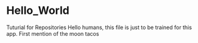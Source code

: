 # Hello_World
Tuturial for Repositories
Hello humans, this file is just to be trained for this app.
First mention of the moon tacos
